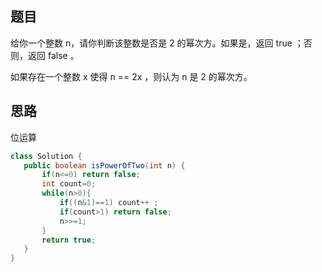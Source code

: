 ## 题目
给你一个整数 n，请你判断该整数是否是 2 的幂次方。如果是，返回 true ；否则，返回 false 。

如果存在一个整数 x 使得 n == 2x ，则认为 n 是 2 的幂次方。
## 思路
 位运算
 ```java
 class Solution {
    public boolean isPowerOfTwo(int n) {
        if(n<=0) return false;
        int count=0;
        while(n>0){
            if((n&1)==1) count++ ;
            if(count>1) return false;
            n>>=1;
        }
        return true;
    }
}
 ```
